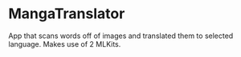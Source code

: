 # MangaTranslator
App that scans words off of images and translated them to selected language.  Makes use of 2 MLKits.
